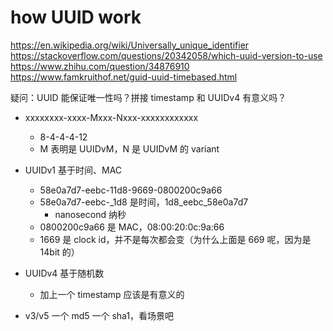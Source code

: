 # how UUID work

https://en.wikipedia.org/wiki/Universally_unique_identifier
https://stackoverflow.com/questions/20342058/which-uuid-version-to-use
https://www.zhihu.com/question/34876910
https://www.famkruithof.net/guid-uuid-timebased.html

疑问：UUID 能保证唯一性吗？拼接 timestamp 和 UUIDv4 有意义吗？

- xxxxxxxx-xxxx-Mxxx-Nxxx-xxxxxxxxxxxx
    - 8-4-4-4-12
    - M 表明是 UUIDvM，N 是 UUIDvM 的 variant

- UUIDv1 基于时间、MAC
    - 58e0a7d7-eebc-11d8-9669-0800200c9a66
    - 58e0a7d7-eebc-_1d8 是时间，1d8_eebc_58e0a7d7
        - nanosecond 纳秒
    - 0800200c9a66 是 MAC，08:00:20:0c:9a:66
    - 1669 是 clock id，并不是每次都会变（为什么上面是 669 呢，因为是 14bit 的）

- UUIDv4 基于随机数
    - 加上一个 timestamp 应该是有意义的

- v3/v5 一个 md5 一个 sha1，看场景吧

